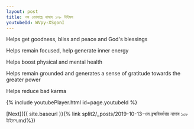 ```yaml
---
layout: post
title: ওম ক্রোধাঘ্নে নামায ১০৮ টাইমস
youtubeId: WVpy-XSgonI
---
```

 
 
Helps get goodness, bliss and peace and God's blessings
 
Helps remain focused, help generate inner energy 
 
Helps boost physical and mental health 
 
Helps remain grounded and generates a sense of gratitude towards the greater power 
 
Helps reduce bad karma
 
 
 
 


{% include youtubePlayer.html id=page.youtubeId %}
 
[Next]({{ site.baseurl }}{% link  split2/_posts/2019-10-13-ওম ব্রহ্মবিবর্ধনায় নামায ১০৮ টাইমস.md%})
 

